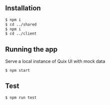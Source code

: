 ## Installation

```bash
$ npm i
$ cd ../shared
$ npm i
$ cd ../client
```

## Running the app
Serve a local instance of Quix UI with mock data

```bash
$ npm start
```

## Test

```bash
$ npm run test
```
